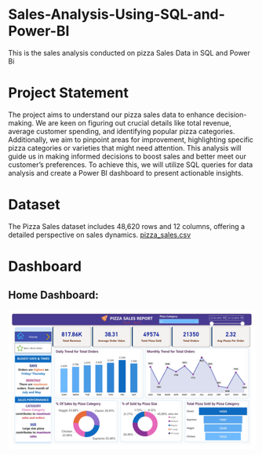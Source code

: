 # Sales-Analysis-Using-SQL-and-Power-BI
This is the sales analysis conducted on pizza Sales Data in SQL and Power Bi

# Project Statement
The project aims to understand our pizza sales data to enhance decision-making. We are keen on figuring out crucial details like total revenue, average customer spending, and identifying popular pizza categories. Additionally, we aim to pinpoint areas for improvement, highlighting specific pizza categories or varieties that might need attention. This analysis will guide us in making informed decisions to boost sales and better meet our customer’s preferences. To achieve this, we will utilize SQL queries for data analysis and create a Power BI dashboard to present actionable insights.

# Dataset
The Pizza Sales dataset includes 48,620 rows and 12 columns, offering a detailed perspective on sales dynamics.
[pizza_sales.csv](https://github.com/bhaskar2024/Sales-Analysis-Using-SQL-and-Power-BI/blob/main/pizza_sales.csv)

# Dashboard 
## Home Dashboard:
[![Dashboard](https://github.com/bhaskar2024/Sales-Analysis-Using-SQL-and-Power-BI/blob/main/Pizza_Sales_Dashboard-images-1.jpg)](link_to_dashboard)

